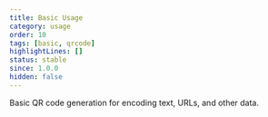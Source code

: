 ```yaml
---
title: Basic Usage
category: usage
order: 10
tags: [basic, qrcode]
highlightLines: []
status: stable
since: 1.0.0
hidden: false
---
```


Basic QR code generation for encoding text, URLs, and other data.
